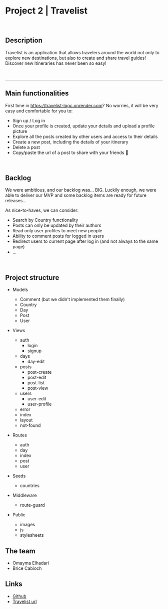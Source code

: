 # Project 2 | Travelist

<br>

   <h2>Description</h2>

Travelist is an application that allows travelers around the world not only to explore new destinations, but also to create and share travel guides! Discover new itineraries has never been so easy!

  <br>
  <hr>

## Main functionalities

First time in https://travelist-lqqc.onrender.com? No worries, it will be very easy and comfortable for you to:

- Sign up / Log in
- Once your profile is created, update your details and upload a profile picture
- Explore all the posts created by other users and access to their details
- Create a new post, including the details of your itinerary
- Delete a post
- Copy/paste the url of a post to share with your friends 🙊

<br>

## Backlog

We were ambitious, and our backlog was... BIG. Luckily enough, we were able to deliver our MVP and some backlog items are ready for future releases...

As nice-to-haves, we can consider:

- Search by Country functionality
- Posts can only be updated by their authors
- Read only user profiles to meet new people
- Ability to comment posts for logged in users
- Redirect users to current page after log in (and not always to the same page)
- ...

<br>

## Project structure

- Models

  - Comment (but we didn't implemented them finally)
  - Country
  - Day
  - Post
  - User

- Views

  - auth
    - login
    - signup
  - days
    - day-edit
  - posts
    - post-create
    - post-edit
    - post-list
    - post-view
  - users
    - user-edit
    - user-profile
  - error
  - index
  - layout
  - not-found

- Routes

  - auth
  - day
  - index
  - post
  - user

- Seeds

  - countries

- Middleware

  - route-guard

- Public

  - images
  - js
  - stylesheets

## The team

- Omayma Elhadari
- Brice Cabioch

## Links

- [Github](https://github.com/Bricebrice/Project-2-Travelist/tree/main)
- [Travelist url](https://travelist-lqqc.onrender.com/)

<br>
